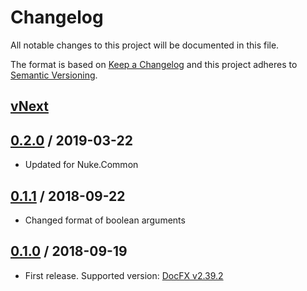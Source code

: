 # Changelog
All notable changes to this project will be documented in this file.

The format is based on [Keep a Changelog](http://keepachangelog.com/en/1.0.0/)
and this project adheres to [Semantic Versioning](http://semver.org/spec/v2.0.0.html).

## [vNext]

## [0.2.0] / 2019-03-22
- Updated for Nuke.Common

## [0.1.1] / 2018-09-22
- Changed format of boolean arguments

## [0.1.0] / 2018-09-19
- First release. Supported version: [DocFX v2.39.2](https://github.com/dotnet/docfx/releases/tag/v2.39.2)

[vNext]: https://github.com/nuke-build/docfx/compare/0.2.0...HEAD
[0.2.0]: https://github.com/nuke-build/docfx/compare/0.1.1...0.2.0
[0.1.1]: https://github.com/nuke-build/docfx/compare/0.1.0...0.1.1
[0.1.0]: https://github.com/nuke-build/docfx/tree/0.1.0

